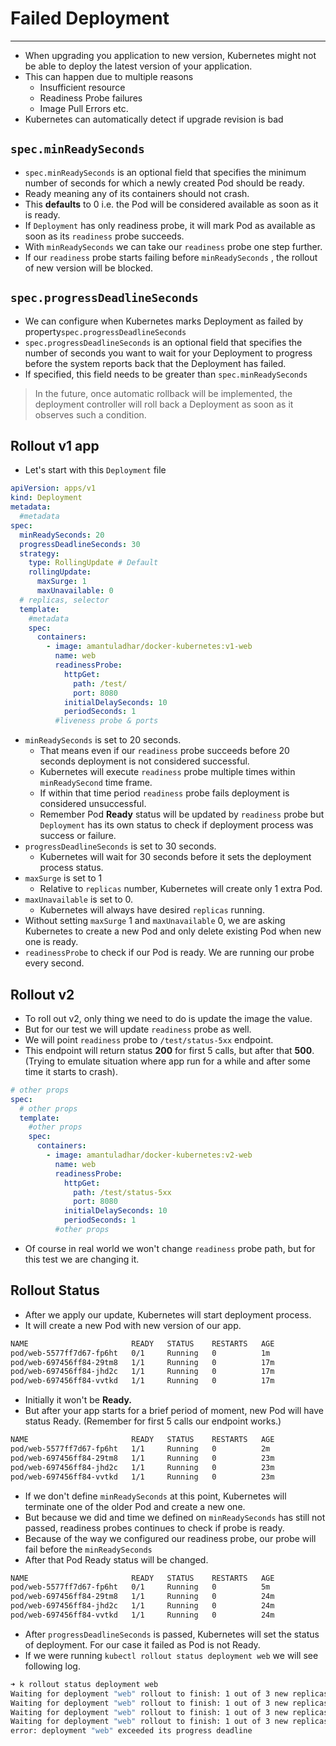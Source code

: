 # Failed Deployment

---

- When upgrading you application to new version, Kubernetes might not be able to deploy the latest version of your application.
- This can happen due to multiple reasons
  - Insufficient resource
  - Readiness Probe failures
  - Image Pull Errors etc.
- Kubernetes can automatically detect if upgrade revision is bad

## `spec.minReadySeconds`
- `spec.minReadySeconds` is an optional field that specifies the minimum number of seconds for which a newly created Pod should be ready.
- Ready meaning any of its containers should not crash.
- This **defaults** to 0 i.e. the Pod will be considered available as soon as it is ready.
- If `Deployment` has only readiness probe, it will mark Pod as available as soon as its `readiness` probe succeeds.
- With `minReadySeconds` we can take our `readiness` probe one step further.
- If our `readiness` probe starts failing before `minReadySeconds` , the rollout of new version will be blocked.

## `spec.progressDeadlineSeconds`

- We can configure when Kubernetes marks Deployment as failed by property`spec.progressDeadlineSeconds`
- `spec.progressDeadlineSeconds` is an optional field that specifies the number of seconds you want to wait for your Deployment to progress before the system reports back that the Deployment has failed.
- If specified, this field needs to be greater than `spec.minReadySeconds`

> In the future, once automatic rollback will be implemented, the deployment controller will roll back a Deployment as soon as it observes such a condition.

## Rollout v1 app

- Let's start with this `Deployment` file

```yaml
apiVersion: apps/v1
kind: Deployment
metadata:
  #metadata
spec:
  minReadySeconds: 20
  progressDeadlineSeconds: 30
  strategy:
    type: RollingUpdate # Default
    rollingUpdate:
      maxSurge: 1
      maxUnavailable: 0
  # replicas, selector
  template:
    #metadata
    spec:
      containers:
        - image: amantuladhar/docker-kubernetes:v1-web
          name: web
          readinessProbe:
            httpGet:
              path: /test/
              port: 8080
            initialDelaySeconds: 10
            periodSeconds: 1
          #liveness probe & ports
```
- `minReadySeconds` is set to 20 seconds.
    - That means even if our `readiness` probe succeeds before 20 seconds deployment is not considered successful.
    - Kubernetes will execute `readiness` probe multiple times within `minReadySecond` time frame.
    - If within that time period `readiness` probe fails deployment is considered unsuccessful.
    - Remember Pod **Ready** status will be updated by `readiness` probe but `Deployment` has its own status to check if deployment process was success or failure.
- `progressDeadlineSeconds` is set to 30 seconds.
    - Kubernetes will wait for 30 seconds before it sets the deployment process status.
- `maxSurge` is set to 1  
    - Relative to `replicas` number, Kubernetes will create only 1 extra Pod.
- `maxUnavailable` is set to 0.
    - Kubernetes will always have desired `replicas` running.
- Without setting `maxSurge` 1 and `maxUnavailable` 0, we are asking Kubernetes to create a new Pod and only delete existing Pod when new one is ready.
- `readinessProbe` to check if our Pod is ready. We are running our probe every second.

## Rollout v2

- To roll out v2, only thing we need to do is update the image the value.
- But for our test we will update `readiness` probe as well.
- We will point `readiness` probe to `/test/status-5xx` endpoint.
- This endpoint will return status **200** for first 5 calls, but after that **500**. (Trying to emulate situation where app run for a while and after some time it starts to crash).

```yaml
# other props
spec:
  # other props
  template:
    #other props
    spec:
      containers:
        - image: amantuladhar/docker-kubernetes:v2-web
          name: web
          readinessProbe:
            httpGet:
              path: /test/status-5xx
              port: 8080
            initialDelaySeconds: 10
            periodSeconds: 1
          #other props
```

- Of course in real world we won't change `readiness` probe path, but for this test we are changing it.

## Rollout Status

- After we apply our update, Kubernetes will start deployment process.
- It will create a new Pod with new version of our app.

```bash
NAME                       READY   STATUS    RESTARTS   AGE
pod/web-5577ff7d67-fp6ht   0/1     Running   0          1m
pod/web-697456ff84-29tm8   1/1     Running   0          17m
pod/web-697456ff84-jhd2c   1/1     Running   0          17m
pod/web-697456ff84-vvtkd   1/1     Running   0          17m
```

- Initially it won't be **Ready.**
- But after your app starts for a brief period of moment, new Pod will have status Ready. (Remember for first 5 calls our endpoint works.)

```bash
NAME                       READY   STATUS    RESTARTS   AGE
pod/web-5577ff7d67-fp6ht   1/1     Running   0          2m
pod/web-697456ff84-29tm8   1/1     Running   0          23m
pod/web-697456ff84-jhd2c   1/1     Running   0          23m
pod/web-697456ff84-vvtkd   1/1     Running   0          23m
```

- If we don't define `minReadySeconds` at this point, Kubernetes will terminate one of the older Pod and create a new one.
- But because we did and time we defined on `minReadySeconds` has still not passed, readiness probes continues to check if probe is ready.
- Because of the way we configured our readiness probe, our probe will fail before the `minReadySeconds`
- After that Pod Ready status will be changed.
```bash
NAME                       READY   STATUS    RESTARTS   AGE
pod/web-5577ff7d67-fp6ht   0/1     Running   0          5m
pod/web-697456ff84-29tm8   1/1     Running   0          24m
pod/web-697456ff84-jhd2c   1/1     Running   0          24m
pod/web-697456ff84-vvtkd   1/1     Running   0          24m 
```

- After `progressDeadlineSeconds` is passed, Kubernetes will set the status of deployment. For our case it failed as Pod is not Ready.
- If we were running `kubectl rollout status deployment web` we will see following log.

```bash
➜ k rollout status deployment web
Waiting for deployment "web" rollout to finish: 1 out of 3 new replicas have been updated...
Waiting for deployment "web" rollout to finish: 1 out of 3 new replicas have been updated...
Waiting for deployment "web" rollout to finish: 1 out of 3 new replicas have been updated...
Waiting for deployment "web" rollout to finish: 1 out of 3 new replicas have been updated...
error: deployment "web" exceeded its progress deadline
```